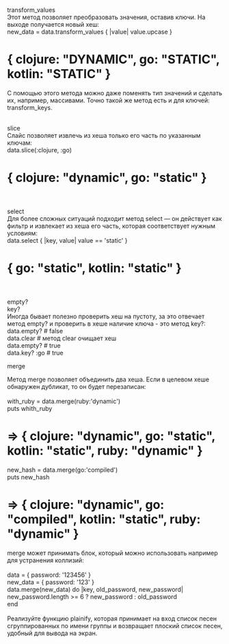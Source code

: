 transform_values<br>
Этот метод позволяет преобразовать значения, оставив ключи. На выходе получается новый хеш:<br>
new_data = data.transform_values { |value| value.upcase }<br>
# { clojure: "DYNAMIC", go: "STATIC", kotlin: "STATIC" }<br>
С помощью этого метода можно даже поменять тип значений и сделать их, например, массивами. Точно такой же метод есть и для ключей: transform_keys.<br><br>

slice<br>
Слайс позволяет извлечь из хеша только его часть по указанным ключам:<br>
data.slice(:clojure, :go)<br>
# { clojure: "dynamic", go: "static" }<br><br>

select<br>
Для более сложных ситуаций подходит метод select — он действует как фильтр и извлекает из хеша его часть, которая соответствует нужным условиям:<br>
data.select { |key, value| value == 'static' }<br>
# { go: "static", kotlin: "static" }<br><br>

empty?<br>
key?<br>
Иногда бывает полезно проверить хеш на пустоту, за это отвечает метод empty? и проверить в хеше наличие ключа - это метод key?:<br>
data.empty? # false<br>
data.clear # метод clear очищает хеш<br>
data.empty? # true<br>
data.key? :go # true<br>


merge<br>

Метод merge позволяет объединить два хеша. Если в целевом хеше обнаружен дубликат, то он будет перезаписан:<br><br>
with_ruby = data.merge(ruby:'dynamic')<br>
puts whith_ruby <br>
# => { clojure: "dynamic", go: "static", kotlin: "static", ruby: "dynamic" }<br>
new_hash = data.merge(go:'compiled')<br>
puts new_hash<br>
# => { clojure: "dynamic", go: "compiled", kotlin: "static", ruby: "dynamic" }<br>

merge может принимать блок, который можно использовать например для устранения коллизий:<br><br>
data = { password: '123456' }<br>
new_data = { password: '123' }<br>
data.merge(new_data) do |key, old_password, new_password| <br>
  new_password.length >= 6 ? new_password : old_password<br>
end<br><br>
Реализуйте функцию plainify, которая принимает на вход список песен сгруппированных по имени группы и возвращает плоский список песен, удобный для вывода на экран.